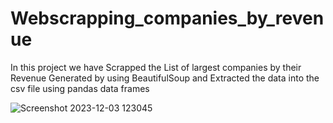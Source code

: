 # Webscrapping_companies_by_revenue

In this project we have Scrapped the List of largest companies by their Revenue Generated by using BeautifulSoup and Extracted the data into the csv file using pandas data frames

![Screenshot 2023-12-03 123045](https://github.com/Anand152002/Webscrapping_companies_by_revenue/assets/84716645/84af61af-187b-4988-9f31-825c82fb72b5)
